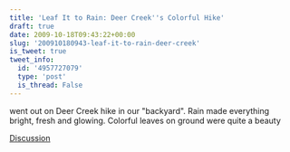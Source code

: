 ```yaml
---
title: 'Leaf It to Rain: Deer Creek''s Colorful Hike'
draft: true
date: 2009-10-18T09:43:22+00:00
slug: '200910180943-leaf-it-to-rain-deer-creek'
is_tweet: true
tweet_info:
  id: '4957727079'
  type: 'post'
  is_thread: False
---
```




went out on Deer Creek hike in our "backyard". Rain made everything bright, fresh and glowing. Colorful leaves on ground were quite a beauty

[Discussion](https://x.com/sytelus/status/4957727079)
